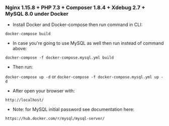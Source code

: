 ### Nginx 1.15.8 + PHP 7.3 + Composer 1.8.4 + Xdebug 2.7 + MySQL 8.0 under Docker

* Install Docker and Docker-compose then run command in CLI:

`docker-compose build`

* In case you're going to use MySQL as well then run instead of command above:

`docker-compose -f docker-compose.mysql.yml build`

* Then run:

`docker-compose up -d` or `docker-compose -f docker-compose.mysql.yml up -d`

* After open your browser with:

`http://localhost/`

* Note: for MySQL initial password see documentation here:

`https://hub.docker.com/r/mysql/mysql-server/`
